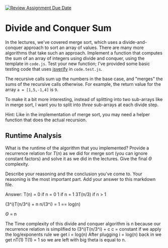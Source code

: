 [![Review Assignment Due Date](https://classroom.github.com/assets/deadline-readme-button-24ddc0f5d75046c5622901739e7c5dd533143b0c8e959d652212380cedb1ea36.svg)](https://classroom.github.com/a/E1vcEWuv)
# Divide and Conquer Sum

In the lectures, we've covered merge sort, which uses a divide-and-conquer
approach to sort an array of values. There are many more algorithms that take
such an approach. Implement a function that computes the sum of an array of
integers using divide and conquer, using the template in `code.js`. Test your
new function; I've provided some basic testing code that uses
[jsverify](https://jsverify.github.io/) in `code.test.js`.

The recursive calls sum up the numbers in the base case, and "merges" the sums
of the recursive calls otherwise. For example, the return value for the array `a
= [1,5,-1,4]` is `9`.

To make it a bit more interesting, instead of splitting into two sub-arrays like
in merge sort, I want you to split into *three* sub-arrays at each divide step.

Hint: Like in the implementation of merge sort, you may need a helper function
that does the actual recursion.

## Runtime Analysis

What is the runtime of the algorithm that you implemented? Provide a recurrence
relation for $T(n)$ as we did for merge sort (you can ignore constant factors)
and solve it as we did in the lectures. Give the final $\Theta$ complexity.

Describe your reasoning and the conclusion you've come to. Your reasoning is the
most important part. Add your answer to this markdown file.



Answer:
 T(n) =  0	if n = 0
1		if n = 1
3T(n/3)     	if n > 1

(3^i)T(n/3^i) + n    n/(3^i) = 1  ==  log(n)

$\Theta$ = n
       
The Time complexity of this divide and conquer algorithm is n because our recurrence relation is simplified to (3^i)T(n/3^i) + c  c = constant if we apply the log/exponents rule we get i = log(n)  After plugging i = log(n) back in we get nT(1) T(1) = 1 so we are left with big theta is equal to n. 


       
